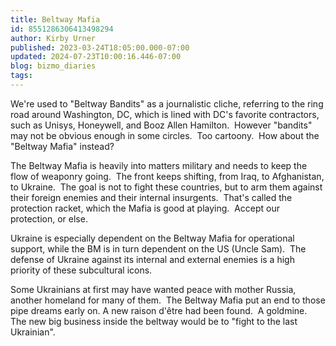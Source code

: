 ```yaml
---
title: Beltway Mafia
id: 8551286306413498294
author: Kirby Urner
published: 2023-03-24T18:05:00.000-07:00
updated: 2024-07-23T10:00:16.446-07:00
blog: bizmo_diaries
tags: 
---
```


We're used to "Beltway Bandits" as a journalistic cliche, referring to the ring road around Washington, DC, which is lined with DC's favorite contractors, such as Unisys, Honeywell, and Booz Allen Hamilton.  However "bandits" may not be obvious enough in some circles.  Too cartoony.  How about the "Beltway Mafia" instead?

The Beltway Mafia is heavily into matters military and needs to keep the flow of weaponry going.  The front keeps shifting, from Iraq, to Afghanistan, to Ukraine.  The goal is not to fight these countries, but to arm them against their foreign enemies and their internal insurgents.  That's called the protection racket, which the Mafia is good at playing.  Accept our protection, or else.

Ukraine is especially dependent on the Beltway Mafia for operational support, while the BM is in turn dependent on the US (Uncle Sam).  The defense of Ukraine against its internal and external enemies is a high priority of these subcultural icons.

Some Ukrainians at first may have wanted peace with mother Russia, another homeland for many of them.  The Beltway Mafia put an end to those pipe dreams early on. A new raison d'être had been found.  A goldmine.  The new big business inside the beltway would be to "fight to the last Ukrainian".